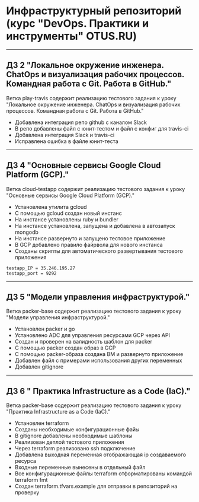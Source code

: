 # Инфраструктурный репозиторий (курс "DevOps. Практики и инструменты" OTUS.RU)

------
## ДЗ 2 "Локальное окружение инженера. ChatOps и визуализация рабочих процессов. Командная работа с Git. Работа в GitHub."

Ветка play-travis содержит реализацию тестового задания к уроку "Локальное окружение инженера. ChatOps и визуализация рабочих процессов. Командная работа с Git. Работа в GitHub." 

* Добавлена интеграция репо github с каналом Slack
* В репо добавлены файл с юнит-тестом и файл с конфиг для travis-ci
* Добавлена интеграция Slack и travis-ci
* Исправлена ошибка в файле юнит-теста 

------
## ДЗ 4 "Основные сервисы Google Cloud Platform (GCP)."

Ветка cloud-testapp содержит реализацию тестового задания к уроку "Основные сервисы Google Cloud Platform (GCP)." 

* Установлена утилита gcloud
* С помощью gcloud создан новый инстанс
* На инстансе установлены ruby и bundler
* На инстансе установлена, запущена и добавлена в автозапуск mongodb
* На инстансе развернуто и запущено тестовое приложение 
* В GCP добавлено правило файрвола для нового инстанса 
* Созданы скрипты для автоматического развертывания тестового приложения
```
testapp_IP = 35.246.195.27
testapp_port = 9292
```

------
## ДЗ 5 "Модели управления инфраструктурой."

Ветка packer-base содержит реализацию тестового задания к уроку "Модели управления инфраструктурой." 

* Установлен packer и go
* Установлено ADC для управления ресурсами GCP через API
* Создан и проверен на валидность шаблон для packer
* С помощью packer создан образ в GCP
* C помощью packer-образа создана ВМ и развернуто приложение
* Добавлен файл с примерами использования других переменных
* Добавлен gitignore

------
## ДЗ 6 " Практика Infrastructure as a Code (IaC)."

Ветка packer-base содержит реализацию тестового задания к уроку "Практика Infrastructure as a Code (IaC)."

* Установлен terraform
* Созданы необходимые конфигурационные файы
* В gitignore добавлены необходимые шаблоны
* Реализован деплой тестового приложения 
* Через terraform реализовано ssh подключение
* Добавлена выходная переменная отображающая ip создаваемого ресурса
* Входные переменные вынесены в отдельный файл
* Все конфигурационные файлы terraform отформатированы командой terraform fmt
* Создан terraform.tfvars.example для отправки в репозиторий на проверку
